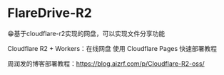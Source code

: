 # FlareDrive-R2
😁基于cloudflare-r2实现的网盘，可以实现文件分享功能

Cloudflare R2 + Workers：在线网盘 使用 Cloudflare Pages 快速部署教程 

周润发的博客部署教程：https://blog.aizrf.com/p/Cloudflare-R2-oss/

